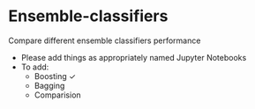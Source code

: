 # Ensemble-classifiers
Compare different ensemble classifiers performance


- Please add things as appropriately named Jupyter Notebooks
- To add:
  - Boosting ✓
  - Bagging
  - Comparision
